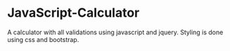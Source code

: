 # JavaScript-Calculator
A  calculator with all validations using javascript and jquery. Styling is done using css and bootstrap.
